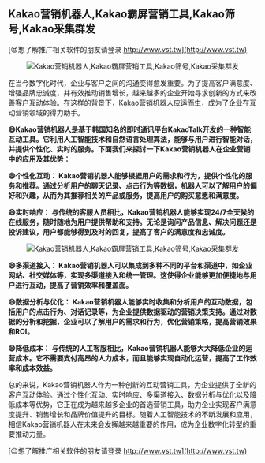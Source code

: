 ## **Kakao营销机器人,Kakao霸屏营销工具,Kakao筛号,Kakao采集群发**

[😍想了解推广相关软件的朋友请登录 http://www.vst.tw](http://www.vst.tw)

 <center><img src="https://vst.tw/MP4/tuiguang/png/1.png" alt="Kakao营销机器人,Kakao霸屏营销工具,Kakao筛号,Kakao采集群发"></center>

在当今数字化时代，企业与客户之间的沟通变得愈发重要。为了提高客户满意度、增强品牌忠诚度，并有效推动销售增长，越来越多的企业开始寻求创新的方式来改善客户互动体验。在这样的背景下，Kakao营销机器人应运而生，成为了企业在互动营销领域的得力助手。

**😄Kakao营销机器人是基于韩国知名的即时通讯平台KakaoTalk开发的一种智能互动工具。它利用人工智能技术和自然语言处理算法，能够与用户进行智能对话，并提供个性化、实时的服务。下面我们来探讨一下Kakao营销机器人在企业营销中的应用及其优势：**

**😄个性化互动： Kakao营销机器人能够根据用户的需求和行为，提供个性化的服务和推荐。通过分析用户的聊天记录、点击行为等数据，机器人可以了解用户的偏好和兴趣，从而为其推荐相关的产品或服务，提高用户的购买意愿和满意度。**

**😄实时响应： 与传统的客服人员相比，Kakao营销机器人能够实现24/7全天候的在线服务，随时随地为用户提供帮助和支持。无论是询问产品信息、解决问题还是投诉建议，用户都能够得到及时的回复，提高了客户的满意度和忠诚度。**

 <center><img src="https://vst.tw/MP4/tuiguang/png/5.png" alt="Kakao营销机器人,Kakao霸屏营销工具,Kakao筛号,Kakao采集群发"></center>

**😄多渠道接入： Kakao营销机器人可以集成到多种不同的平台和渠道中，如企业网站、社交媒体等，实现多渠道接入和统一管理。这使得企业能够更加便捷地与用户进行互动，提高了营销效率和覆盖面。**

**😄数据分析与优化： Kakao营销机器人能够实时收集和分析用户的互动数据，包括用户的点击行为、对话记录等，为企业提供数据驱动的营销决策支持。通过对数据的分析和挖掘，企业可以了解用户的需求和行为，优化营销策略，提高营销效果和ROI。**

**😄降低成本： 与传统的人工客服相比，Kakao营销机器人能够大大降低企业的运营成本。它不需要支付高昂的人力成本，而且能够实现自动化运营，提高了工作效率和成本效益。**

总的来说，Kakao营销机器人作为一种创新的互动营销工具，为企业提供了全新的客户互动体验。通过个性化互动、实时响应、多渠道接入、数据分析与优化以及降低成本等优势，它正在成为越来越多企业的首选营销工具，助力企业实现客户满意度提升、销售增长和品牌价值提升的目标。随着人工智能技术的不断发展和应用，相信Kakao营销机器人在未来会发挥越来越重要的作用，成为企业数字化转型的重要推动力量。

[😍想了解推广相关软件的朋友请登录 http://www.vst.tw](http://www.vst.tw)



